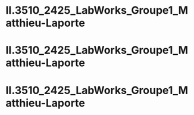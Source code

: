 # II.3510_2425_LabWorks_Groupe1_Matthieu-Laporte
# II.3510_2425_LabWorks_Groupe1_Matthieu-Laporte
# II.3510_2425_LabWorks_Groupe1_Matthieu-Laporte
